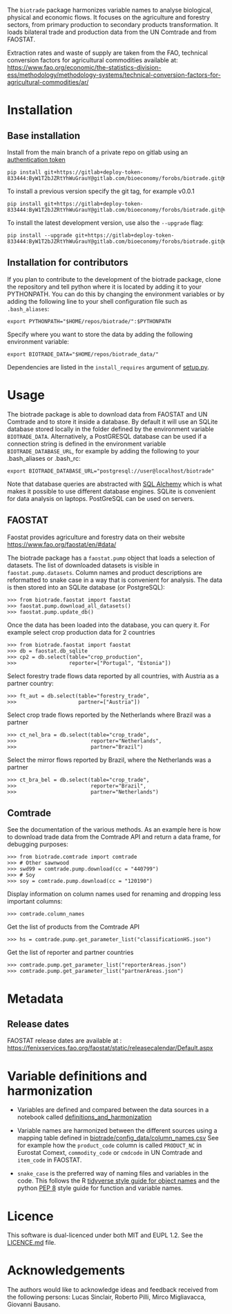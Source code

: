 
The `biotrade` package harmonizes variable names to analyse biological, physical and 
economic flows. It focuses on the agriculture and forestry sectors, from primary 
production to secondary products transformation. It loads bilateral trade and production 
data from the UN Comtrade and from FAOSTAT.

Extraction rates and waste of supply are taken from the FAO, technical conversion 
factors for agricultural commodities available at: 
https://www.fao.org/economic/the-statistics-division-ess/methodology/methodology-systems/technical-conversion-factors-for-agricultural-commodities/ar/


# Installation

## Base installation 

Install from the main branch of a private repo on gitlab using an
[authentication
token](https://docs.gitlab.com/ee/user/project/deploy_tokens/index.html)

    pip install git+https://gitlab+deploy-token-833444:ByW1T2bJZRtYhWuGrauY@gitlab.com/bioeconomy/forobs/biotrade.git@main

To install a previous version specify the git tag, for example v0.0.1

    pip install git+https://gitlab+deploy-token-833444:ByW1T2bJZRtYhWuGrauY@gitlab.com/bioeconomy/forobs/biotrade.git@v0.0.1

To install the latest development version, use also the `--upgrade` flag:

    pip install --upgrade git+https://gitlab+deploy-token-833444:ByW1T2bJZRtYhWuGrauY@gitlab.com/bioeconomy/forobs/biotrade.git@dev


## Installation for contributors

If you plan to contribute to the development of the biotrade package, clone the 
repository and tell python where it is located by adding it to your PYTHONPATH. You can 
do this by changing the environment variables or by adding the following line to your 
shell configuration file such as `.bash_aliases`:

    export PYTHONPATH="$HOME/repos/biotrade/":$PYTHONPATH

Specify where you want to store the data by adding the following environment variable:

    export BIOTRADE_DATA="$HOME/repos/biotrade_data/"

Dependencies are listed in the `install_requires` argument of [setup.py](setup.py).


# Usage

The biotrade package is able to download data from FAOSTAT and UN Comtrade and to store 
it inside a database. By default it will use an SQLite database stored locally in the 
folder defined by the environment variable `BIOTRADE_DATA`. Alternatively, a PostGRESQL 
database can be used if a connection string is defined in the environment variable 
`BIOTRADE_DATABASE_URL`, for example by adding the following to your .bash_aliases or 
.bash_rc:

    export BIOTRADE_DATABASE_URL="postgresql://user@localhost/biotrade"

Note that database queries are abstracted with [SQL 
Alchemy](https://www.sqlalchemy.org/) which is what makes it possible to use different 
database engines. SQLite is convenient for data analysis on laptops. PostGreSQL can be 
used on servers.


## FAOSTAT

Faostat provides agriculture and forestry data on their website https://www.fao.org/faostat/en/#data/

The biotrade package has a `faostat.pump` object that loads a selection of datasets. The 
list of downloaded datasets is visible in `faostat.pump.datasets`. Column names and 
product descriptions are reformatted to snake case in a way that is convenient for 
analysis. The data is then stored into an SQLite database (or PostgreSQL):

    >>> from biotrade.faostat import faostat
    >>> faostat.pump.download_all_datasets()
    >>> faostat.pump.update_db()

Once the data has been loaded into the database, you can query it. For example select 
crop production data for 2 countries

    >>> from biotrade.faostat import faostat
    >>> db = faostat.db_sqlite
    >>> cp2 = db.select(table="crop_production",
    >>>                 reporter=["Portugal", "Estonia"])

Select forestry trade flows data reported by all countries, with
Austria as a partner country:

    >>> ft_aut = db.select(table="forestry_trade",
    >>>                    partner=["Austria"])

Select crop trade flows reported by the Netherlands where Brazil was a
partner

    >>> ct_nel_bra = db.select(table="crop_trade",
    >>>                        reporter="Netherlands",
    >>>                        partner="Brazil")

Select the mirror flows reported by Brazil, where the Netherlands was a partner

    >>> ct_bra_bel = db.select(table="crop_trade",
    >>>                        reporter="Brazil",
    >>>                        partner="Netherlands")


## Comtrade

See the documentation of the various methods. As an example  here is how to download 
trade data from the Comtrade API and return a data frame, for debugging purposes:

    >>> from biotrade.comtrade import comtrade
    >>> # Other sawnwood
    >>> swd99 = comtrade.pump.download(cc = "440799")
    >>> # Soy
    >>> soy = comtrade.pump.download(cc = "120190")

Display information on column names used for renaming
and dropping less important columns:

    >>> comtrade.column_names

Get the list of products from the Comtrade API

    >>> hs = comtrade.pump.get_parameter_list("classificationHS.json")

Get the list of reporter and partner countries

    >>> comtrade.pump.get_parameter_list("reporterAreas.json")
    >>> comtrade.pump.get_parameter_list("partnerAreas.json")



# Metadata


## Release dates

FAOSTAT release dates are available at :
https://fenixservices.fao.org/faostat/static/releasecalendar/Default.aspx


# Variable definitions and harmonization

- Variables are defined and compared between the data sources in a notebook called 
  [definitions_and_harmonization](notebooks/definitions_and_harmonization.md)

- Variable names are harmonized between the different sources using a mapping table 
  defined in
  [biotrade/config_data/column_names.csv](https://gitlab.com/bioeconomy/biotrade/-/blob/main/biotrade/config_data/column_names.csv)
  See for example how the `product_code` column is called  `PRODUCT_NC` in Eurostat Comext,
  `commodity_code` or `cmdcode` in UN Comtrade and `item_code` in FAOSTAT.

- `snake_case` is the preferred way of naming files and variables in the code. This 
  follows the R [tidyverse style guide for object 
  names](https://style.tidyverse.org/syntax.html) and the python [PEP 
  8](https://www.python.org/dev/peps/pep-0008/#function-and-variable-names) style guide 
  for function and variable names.


# Licence

This software is dual-licenced under both MIT and EUPL 1.2.
See the [LICENCE.md](LICENCE.md) file.


# Acknowledgements

The authors would like to acknowledge ideas and feedback received from the following 
persons: Lucas Sinclair, Roberto Pilli, Mirco Migliavacca, Giovanni Bausano.



